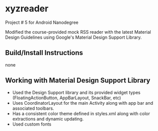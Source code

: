 # xyzreader
Project # 5 for Android Nanodegree

Modified the course-provided mock RSS reader with the latest Material Design Guidelines using Google's Material Design Support Library.

## Build/Install Instructions
none

## Working with Material Design Support Library
* Used the Design Support library and its provided widget types (FloatingActionButton, AppBarLayout, SnackBar, etc)
* Uses CoordinatorLayout for the main Activity along with app bar and associated toolbars.
* Has a consistent color theme defined in styles.xml along with color extractions and dynamic updating.
* Used custom fonts
